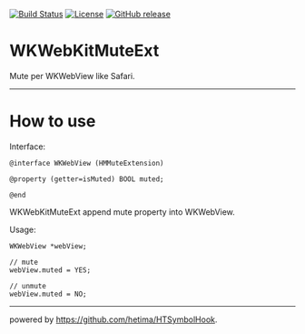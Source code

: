 
[![Build Status](https://travis-ci.org/masakih/WKWebKitMuteExt.svg?branch=master)](https://travis-ci.org/masakih/WKWebKitMuteExt)
[![License](https://img.shields.io/github/license/masakih/WKWebKitMuteExt.svg)](https://github.com/masakih/WKWebKitMuteExt/blob/develop/LICENSE)
[![GitHub release](https://img.shields.io/github/release/masakih/WKWebKitMuteExt.svg)](https://github.com/masakih/WKWebKitMuteExt/releases/latest)

# WKWebKitMuteExt
Mute per WKWebView like Safari.

----
# How to use

Interface:
```objc
@interface WKWebView (HMMuteExtension)

@property (getter=isMuted) BOOL muted;

@end
```

WKWebKitMuteExt append mute property into WKWebView.

Usage:
```objc
WKWebView *webView;

// mute
webView.muted = YES;

// unmute
webView.muted = NO;
```
----

powered by https://github.com/hetima/HTSymbolHook.

